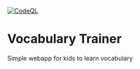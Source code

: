 [![CodeQL](https://github.com/alexsaar/vocabulary-trainer/actions/workflows/codeql.yml/badge.svg)](https://github.com/alexsaar/vocabulary-trainer/actions/workflows/codeql.yml)

# Vocabulary Trainer
Simple webapp for kids to learn vocabulary
